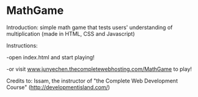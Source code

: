 # MathGame
Introduction: simple math game that tests users' understanding of multiplication (made in HTML, CSS and Javascript)

Instructions:

-open index.html and start playing!

-or visit www.junyechen.thecompletewebhosting.com/MathGame to play!

Credits to: Issam, the instructor of "the Complete Web Development Course" (http://developmentisland.com/)
